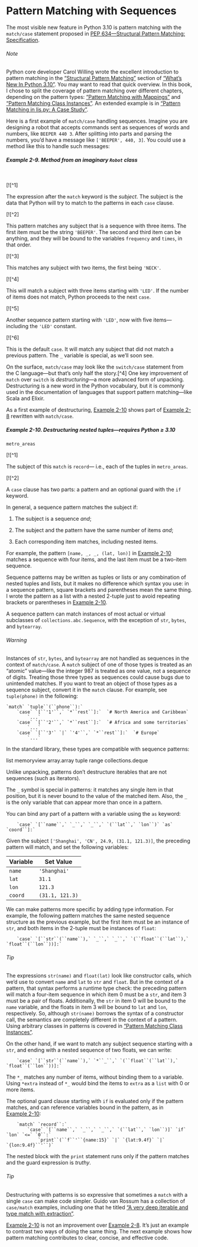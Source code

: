 # Pattern Matching with Sequences

The most visible new feature in Python 3.10 is pattern matching with the `match/case` statement proposed in [PEP 634—Structural Pattern Matching: Specification](https://fpy.li/pep634).

###### Note

Python core developer Carol Willing wrote the excellent introduction to pattern matching in the [“Structural Pattern Matching”](https://fpy.li/2-6) section of [“What’s New In Python 3.10”](https://fpy.li/2-7). You may want to read that quick overview. In this book, I chose to split the coverage of pattern matching over different chapters, depending on the pattern types: [“Pattern Matching with Mappings”](ch03.html#pattern_matching_mappings_sec) and [“Pattern Matching Class Instances”](ch05.html#pattern_instances_sec). An extended example is in [“Pattern Matching in lis.py: A Case Study”](ch18.html#pattern_matching_case_study_sec).

Here is a first example of `match/case` handling sequences. Imagine you are designing a robot that accepts commands sent as sequences of words and numbers, like `BEEPER 440 3`. After splitting into parts and parsing the numbers, you’d have a message like `['BEEPER', 440, 3]`. You could use a method like this to handle such messages:

##### Example 2-9. Method from an imaginary `Robot` class

```
    
```

[![^1]

The expression after the `match` keyword is the _subject_. The subject is the data that Python will try to match to the patterns in each `case` clause.

[![^2]

This pattern matches any subject that is a sequence with three items. The first item must be the string `'BEEPER'`. The second and third item can be anything, and they will be bound to the variables `frequency` and `times`, in that order.

[![^3]

This matches any subject with two items, the first being `'NECK'`.

[![^4]

This will match a subject with three items starting with `'LED'`. If the number of items does not match, Python proceeds to the next `case`.

[![^5]

Another sequence pattern starting with `'LED'`, now with five items—including the `'LED'` constant.

[![^6]

This is the default `case`. It will match any subject that did not match a previous pattern. The `_` variable is special, as we’ll soon see.

On the surface, `match/case` may look like the `switch/case` statement from the C language—but that’s only half the story.[^4] One key improvement of `match` over `switch` is _destructuring_—a more advanced form of unpacking. Destructuring is a new word in the Python vocabulary, but it is commonly used in the documentation of languages that support pattern matching—like Scala and Elixir.

As a first example of destructuring, [Example 2-10](#ex_nested_tuple_match) shows part of [Example 2-8](#ex_nested_tuple) rewritten with `match/case`.

##### Example 2-10. Destructuring nested tuples—requires Python ≥ 3.10

```
metro_areas
```

[![^1]

The subject of this `match` is `record`— i.e., each of the tuples in `metro_areas`.

[![^2]

A `case` clause has two parts: a pattern and an optional guard with the `if` keyword.

In general, a sequence pattern matches the subject if:

1. The subject is a sequence _and_;
    
2. The subject and the pattern have the same number of items _and_;
    
3. Each corresponding item matches, including nested items.
    

For example, the pattern `[name, _, _, (lat, lon)]` in [Example 2-10](#ex_nested_tuple_match) matches a sequence with four items, and the last item must be a two-item sequence.

Sequence patterns may be written as tuples or lists or any combination of nested tuples and lists, but it makes no difference which syntax you use: in a sequence pattern, square brackets and parentheses mean the same thing. I wrote the pattern as a list with a nested 2-tuple just to avoid repeating brackets or parentheses in [Example 2-10](#ex_nested_tuple_match).

A sequence pattern can match instances of most actual or virtual subclasses of `collections.abc.Sequence`, with the exception of `str`, `bytes`, and `bytearray`.

###### Warning

Instances of `str`, `bytes`, and `bytearray` are not handled as sequences in the context of `match/case`. A `match` subject of one of those types is treated as an “atomic” value—like the integer 987 is treated as one value, not a sequence of digits. Treating those three types as sequences could cause bugs due to unintended matches. If you want to treat an object of those types as a sequence subject, convert it in the `match` clause. For example, see `tuple(phone)` in the following:

    `match` `tuple``(``phone``):`
        `case` `[``'1'``,` `*``rest``]:`  `# North America and Caribbean`
            `...`
        `case` `[``'2'``,` `*``rest``]:`  `# Africa and some territories`
            `...`
        `case` `[``'3'` `|` `'4'``,` `*``rest``]:`  `# Europe`
            `...`

In the standard library, these types are compatible with sequence patterns:

list     memoryview    array.array
tuple    range         collections.deque

Unlike unpacking, patterns don’t destructure iterables that are not sequences (such as iterators).

The `_` symbol is special in patterns: it matches any single item in that position, but it is never bound to the value of the matched item. Also, the `_` is the only variable that can appear more than once in a pattern.

You can bind any part of a pattern with a variable using the `as` keyword:

        `case` `[``name``,` `_``,` `_``,` `(``lat``,` `lon``)` `as` `coord``]:`

Given the subject `['Shanghai', 'CN', 24.9, (31.1, 121.3)]`, the preceding pattern will match, and set the following variables:

|Variable|Set Value|
|---|---|
|`name`|`'Shanghai'`|
|`lat`|`31.1`|
|`lon`|`121.3`|
|`coord`|`(31.1, 121.3)`|

We can make patterns more specific by adding type information. For example, the following pattern matches the same nested sequence structure as the previous example, but the first item must be an instance of `str`, and both items in the 2-tuple must be instances of `float`:

        `case` `[``str``(``name``),` `_``,` `_``,` `(``float``(``lat``),` `float``(``lon``))]:`

###### Tip

The expressions `str(name)` and `float(lat)` look like constructor calls, which we’d use to convert `name` and `lat` to `str` and `float`. But in the context of a pattern, that syntax performs a runtime type check: the preceding pattern will match a four-item sequence in which item 0 must be a `str`, and item 3 must be a pair of floats. Additionally, the `str` in item 0 will be bound to the `name` variable, and the floats in item 3 will be bound to `lat` and `lon`, respectively. So, although `str(name)` borrows the syntax of a constructor call, the semantics are completely different in the context of a pattern. Using arbitrary classes in patterns is covered in [“Pattern Matching Class Instances”](ch05.html#pattern_instances_sec).

On the other hand, if we want to match any subject sequence starting with a `str`, and ending with a nested sequence of two floats, we can write:

        `case` `[``str``(``name``),` `*``_``,` `(``float``(``lat``),` `float``(``lon``))]:`

The `*_` matches any number of items, without binding them to a variable. Using `*extra` instead of `*_` would bind the items to `extra` as a `list` with 0 or more items.

The optional guard clause starting with `if` is evaluated only if the pattern matches, and can reference variables bound in the pattern, as in [Example 2-10](#ex_nested_tuple_match):

        `match` `record``:`
            `case` `[``name``,` `_``,` `_``,` `(``lat``,` `lon``)]` `if` `lon` `<=` `0``:`
                `print``(``f``'``{name:15}` `|` `{lat:9.4f}` `|` `{lon:9.4f}``'``)`

The nested block with the `print` statement runs only if the pattern matches and the guard expression is _truthy_.

###### Tip

Destructuring with patterns is so expressive that sometimes a `match` with a single `case` can make code simpler. Guido van Rossum has a collection of `case/match` examples, including one that he titled [“A very deep iterable and type match with extraction”](https://fpy.li/2-10).

[Example 2-10](#ex_nested_tuple_match) is not an improvement over [Example 2-8](#ex_nested_tuple). It’s just an example to contrast two ways of doing the same thing. The next example shows how pattern matching contributes to clear, concise, and effective code.
